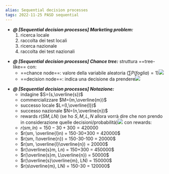 ```yaml
---
alias: Sequential decision processes
tags: 2022-11-25 PASD sequential
---
```


- ***@ [Sequential decision processes] Marketing problem:***
	1. ricerca locale
	2. raccolta dei test locali
	3. ricerca nazionale
	4. raccolta dei test nazionali
<!--ID: 1670238008476-->


- ***@ [Sequential decision processes] Chance tree:***
	struttura ==tree-like== con:
	- ==chance node==: valore della variabile aleatoria ($\sum{P(foglia)}=1$)![](Uni/PASD/img/chancenode.jpeg)
	- ==decision node==: indica una decisione da prendere![](Uni/PASD/img/decnode.jpeg)
<!--ID: 1670238008483-->


- ***@ [Sequential decision processes] Notazione:***
	- indagine $S=(s,\overline{s})$
	- commercializzare $M=(m,\overline{m})$
	- successo locale $L=(l,\overline{l})$
	- successo nazionale $N=(n,\overline{n})$
	- rewards $r(SM,LN)$
	(se ho $S,M,L,N$ allora vorrà dire che non prendo in considerazione quelle decisioni/probabilità)![](Uni/PASD/img/mark.jpeg)
	con rewards:
	- $r(sm, ln) = 150-30+300 = 420000$
	- $r(sm, \overline{l}n) = 150-30+300 = 420000$
	- $r(sm, l\overline{n}) = 150-30-100 = 20000$
	- $r(sm, \overline{l}\overline{n}) = 20000$
	- $r(\overline{s}m, Ln) = 150+300 = 450000$
	- $r(\overline{s}m, L\overline{n}) = 50000$
	- $r(\overline{s}\overline{m}, LN) = 150000$
	- $r(s\overline{m}, LN) = 150-30 = 120000$
<!--ID: 1670238008489-->